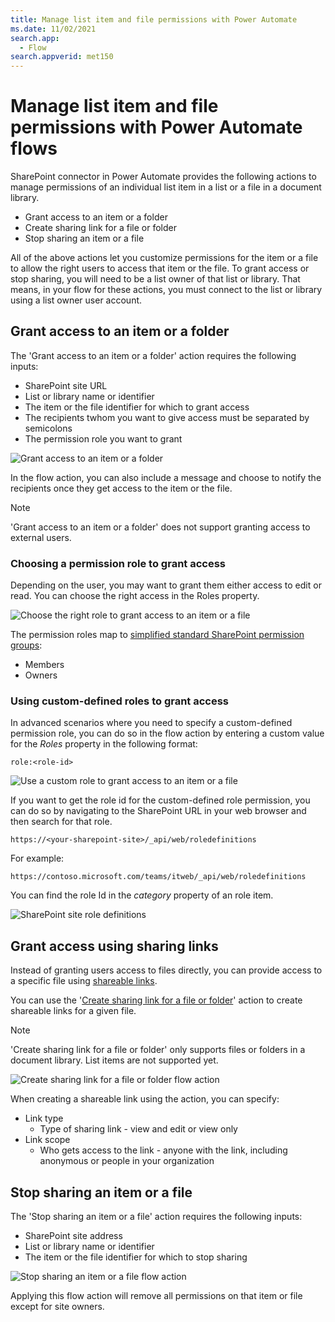 ```yaml
---
title: Manage list item and file permissions with Power Automate
ms.date: 11/02/2021
search.app: 
  - Flow
search.appverid: met150
---
```


# Manage list item and file permissions with Power Automate flows
SharePoint connector in Power Automate provides the following actions to manage permissions of an individual list item in a list or a file in a document library. 
- Grant access to an item or a folder
- Create sharing link for a file or folder
- Stop sharing an item or a file

All of the above actions let you customize permissions for the item or a file to allow the right users to access that item or the file. To grant access or stop sharing, you will need to be a list owner of that list or library. That means, in your flow for these actions, you must connect to the list or library using a list owner user account.

## Grant access to an item or a folder
The 'Grant access to an item or a folder' action requires the following inputs:
- SharePoint site URL
- List or library name or identifier
- The item or the file identifier for which to grant access
- The recipients twhom you want to give access must be separated by semicolons
- The permission role you want to grant

![Grant access to an item or a folder](../../../images/grant-access-item-file-action-flow.png)

In the flow action, you can also include a message and choose to notify the recipients once they get access to the item or the file.  

> [!NOTE]
> 'Grant access to an item or a folder' does not support granting access to external users.

### Choosing a permission role to grant access
Depending on the user, you may want to grant them either access to edit or read. You can choose the right access in the Roles property. 

![Choose the right role to grant access to an item or a file](../../../images/grant-access-item-file-roles-flow.png)

The permission roles map to [simplified standard SharePoint permission groups](/sharepoint/modern-experience-sharing-permissions):
- Members
- Owners 

### Using custom-defined roles to grant access
In advanced scenarios where you need to specify a custom-defined permission role, you can do so in the flow action by entering a custom value for the *Roles* property in the following format:
```
role:<role-id>
```

![Use a custom role to grant access to an item or a file](../../../images/grant-access-item-file-custom-role-flow.png)

If you want to get the role id for the custom-defined role permission, you can do so by navigating to the SharePoint URL in your web browser and then search for that role.
```
https://<your-sharepoint-site>/_api/web/roledefinitions
```

For example:
```
https://contoso.microsoft.com/teams/itweb/_api/web/roledefinitions
```

You can find the role Id in the *category* property of an role item. 

![SharePoint site role definitions](../../../images/sp-web-roledefinitions.png)

## Grant access using sharing links
Instead of granting users access to files directly, you can provide access to a specific file using [shareable links](/sharepoint/modern-experience-sharing-permissions#sharable-links). 

You can use the '[Create sharing link for a file or folder](/sharepoint/dev/business-apps/power-automate/sharepoint-connector-actions-triggers#create-sharing-link-for-a-file-or-folder)' action to create shareable links for a given file. 

> [!NOTE]
> 'Create sharing link for a file or folder' only supports files or folders in a document library. List items are not supported yet.

![Create sharing link for a file or folder flow action](../../../images/create-sharing-link-file-action-flow.png)

When creating a shareable link using the action, you can specify:
- Link type
    - Type of sharing link - view and edit or view only 
- Link scope
    - Who gets access to the link - anyone with the link, including anonymous or people in your organization

## Stop sharing an item or a file
The 'Stop sharing an item or a file' action requires the following inputs:
- SharePoint site address
- List or library name or identifier
- The item or the file identifier for which to stop sharing

![Stop sharing an item or a file flow action](../../../images/stop-sharing-item-action-flow.png)

Applying this flow action will remove all permissions on that item or file except for site owners. 
